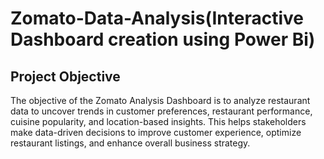 # Zomato-Data-Analysis(Interactive Dashboard creation using Power Bi)
## Project Objective
The objective of the Zomato Analysis Dashboard is to analyze restaurant data to uncover trends in customer preferences, restaurant performance, cuisine popularity, and location-based insights. This helps stakeholders make data-driven decisions to improve customer experience, optimize restaurant listings, and enhance overall business strategy.
